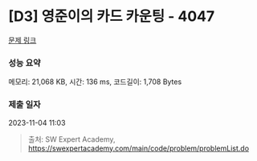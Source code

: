 # [D3] 영준이의 카드 카운팅 - 4047 

[문제 링크](https://swexpertacademy.com/main/code/problem/problemDetail.do?contestProbId=AWIsY84KEPMDFAWN) 

### 성능 요약

메모리: 21,068 KB, 시간: 136 ms, 코드길이: 1,708 Bytes

### 제출 일자

2023-11-04 11:03



> 출처: SW Expert Academy, https://swexpertacademy.com/main/code/problem/problemList.do